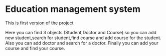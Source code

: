 # Education management system
This is first version of the project

Here you can find 3 objects (Student,Doctor and Course) so you can add new student,search for student,find course and add course for the student.
Also you can add doctor and search for a doctor. Finally you can add your course and find your course.

